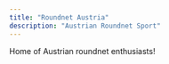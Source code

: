 ```yaml
---
title: "Roundnet Austria"
description: "Austrian Roundnet Sport"
---
```


Home of Austrian roundnet enthusiasts!
